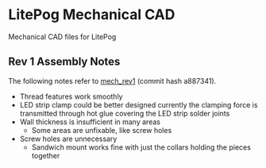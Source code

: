 # LitePog Mechanical CAD

Mechanical CAD files for LitePog

## Rev 1 Assembly Notes

The following notes refer to [mech_rev1](https://github.com/Gigahawk/mech423_final_project/tree/mech_rev1/mech) (commit hash a887341).

- Thread features work smoothly
- LED strip clamp could be better designed currently the clamping force is transmitted through hot glue covering the LED strip solder joints
- Wall thickness is insufficient in many areas
    - Some areas are unfixable, like screw holes
- Screw holes are unnecessary
    - Sandwich mount works fine with just the collars holding the pieces together